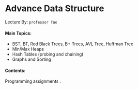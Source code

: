 # Advance Data Structure

Lecture By: `professor Tao`

#### Main Topics:

- BST, BT, Red Black Trees, B+ Trees, AVL Tree, Huffman Tree
- Min/Max Heaps
- Hash Tables (probing and chaining)
- Graphs and Sorting



#### Contents:

Programming assignments .









